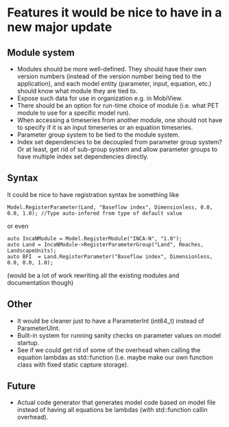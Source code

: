 # Features it would be nice to have in a new major update

## Module system
- Modules should be more well-defined. They should have their own version numbers (instead of the version number being tied to the application), and each model entity (parameter, input, equation, etc.) should know what module they are tied to.
- Expose such data for use in organization e.g. in MobiView.
- There should be an option for run-time choice of module (i.e. what PET module to use for a specific model run).
- When accessing a timeseries from another module, one should not have to specify if it is an input timeseries or an equation timeseries.
- Parameter group system to be tied to the module system.
- Index set dependencies to be decoupled from parameter group system? Or at least, get rid of sub-group system and allow parameter groups to have multiple index set dependencies directly.


## Syntax
It could be nice to have registration syntax be something like
```
Model.RegisterParameter(Land, "Baseflow index", Dimensionless, 0.0, 0.0, 1.0); //Type auto-infered from type of default value
```
or even
```
auto IncaNModule = Model.RegisterModule("INCA-N", "1.0");
auto Land = IncaNModule->RegisterParameterGroup("Land", Reaches, LandscapeUnits);
auto BFI  = Land.RegisterParameter("Baseflow index", Dimensionless, 0.0, 0.0, 1.0);
```
(would be a lot of work rewriting all the existing modules and documentation though)

## Other
- It would be cleaner just to have a ParameterInt (int64_t) instead of ParameterUInt.
- Built-in system for running sanity checks on parameter values on model startup.
- See if we could get rid of some of the overhead when calling the equation lambdas as std::function (i.e. maybe make our own function class with fixed static capture storage).

## Future
- Actual code generator that generates model code based on model file instead of having all equations be lambdas (with std::function callin overhead).
